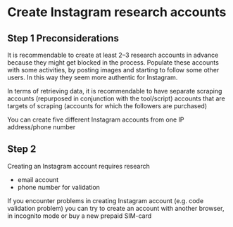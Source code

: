# Create Instagram research accounts

## Step 1 Preconsiderations

It is recommendable to create at least 2–3 research accounts in advance because they might get blocked in the process. Populate these accounts with some activities, by posting images and starting to follow some other users. In this way they seem more authentic for Instagram. 

In terms of retrieving data, it is recommendable to have separate scraping accounts (repurposed in conjunction with the tool/script) accounts that are targets of scraping (accounts for which the followers are purchased) 

You can create five different Instagram accounts from one IP address/phone number


## Step 2

Creating an Instagram account requires research 
* email account 
* phone number for validation

If you encounter problems in creating Instagram account (e.g. code validation problem) you can try to create an account with another browser, in incognito mode or buy a new prepaid SIM-card
